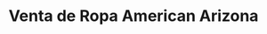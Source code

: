 ---
title: "Venta de Ropa American Arizona"
url: /mazatenango/venta-de-ropa-american-arizona/
shop: Kleidung
---